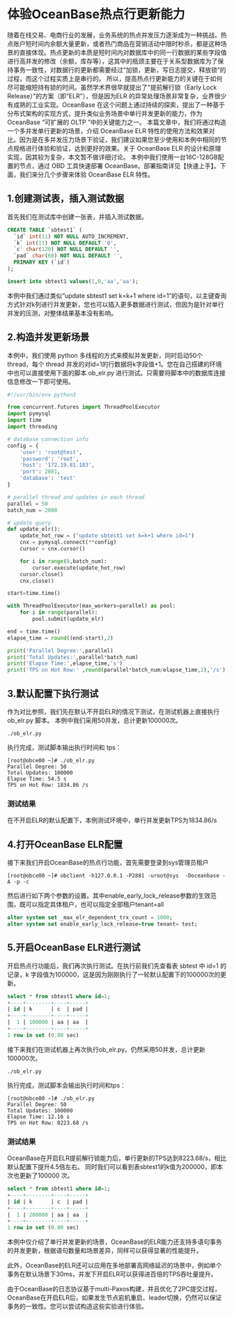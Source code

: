 # 体验OceanBase热点行更新能力

随着在线交易、电商行业的发展，业务系统的热点并发压力逐渐成为一种挑战。热点账户短时间内余额大量更新，或者热门商品在营销活动中限时秒杀，都是这种场景的直接体现。热点更新的本质是短时间内对数据库中的同一行数据的某些字段值进行高并发的修改（余额，库存等），这其中的瓶颈主要在于关系型数据库为了保持事务一致性，对数据行的更新都需要经过“加锁，更新，写日志提交，释放锁”的过程，而这个过程实质上是串行的。
所以，提高热点行更新能力的关键在于如何尽可能缩短持有锁的时间。虽然学术界很早就提出了“提前解行锁（Early Lock Release）”的方案（即“ELR”），但是因为ELR 的异常处理场景非常复杂，业界很少有成熟的工业实现。OceanBase 在这个问题上通过持续的探索，提出了一种基于分布式架构的实现方式，提升类似业务场景中单行并发更新的能力，作为 OceanBase “可扩展的 OLTP ”中的关键能力之一。
本篇文章中，我们将通过构造一个多并发单行更新的场景，介绍 OceanBase ELR 特性的使用方法和效果对比。因为是在多并发压力场景下验证，我们建议如果您至少使用和本例中相同的节点规格进行体验和验证，达到更好的效果。关于 OceanBase ELR 的设计和原理实现，因其较为复杂，本文暂不做详细讨论。
本例中我们使用一台16C-128GB配置的节点，通过 OBD 工具快速部署 OceanBase。部署指南详见【快速上手】。下面，我们来分几个步骤来体验 OceanBase ELR 特性。

## 1.创建测试表，插入测试数据

首先我们在测试库中创建一张表，并插入测试数据。

```sql
CREATE TABLE `sbtest1` (
  `id` int(11) NOT NULL AUTO_INCREMENT,
  `k` int(11) NOT NULL DEFAULT '0',
  `c` char(120) NOT NULL DEFAULT '',
  `pad` char(60) NOT NULL DEFAULT '',
  PRIMARY KEY (`id`)
);

insert into sbtest1 values(1,0,'aa','aa');
```

本例中我们通过类似“update sbtest1 set k=k+1 where id=1”的语句，以主键查询方式针对k列进行并发更新，您也可以插入更多数据进行测试，但因为是针对单行并发的压测，对整体结果基本没有影响。

## 2.构造并发更新场景

本例中，我们使用 python 多线程的方式来模拟并发更新，同时启动50个 thread，每个 thread 并发的对id=1的行数据将k字段值+1。您在自己搭建的环境中也可以直接使用下面的脚本 ob_elr.py 进行测试。只需要将脚本中的数据库连接信息修改一下即可使用。

```python
#!/usr/bin/env python3

from concurrent.futures import ThreadPoolExecutor
import pymysql
import time
import threading

# database connection info
config = {
    'user': 'root@test',
    'password': 'root',
    'host': '172.19.81.183',
    'port': 2881,
    'database': 'test'
}

# parallel thread and updates in each thread
parallel = 50
batch_num = 2000

# update query
def update_elr():
    update_hot_row = ("update sbtest1 set k=k+1 where id=1")
    cnx = pymysql.connect(**config)
    cursor = cnx.cursor()

    for i in range(0,batch_num):
        cursor.execute(update_hot_row)
    cursor.close()
    cnx.close()

start=time.time()

with ThreadPoolExecutor(max_workers=parallel) as pool:
    for i in range(parallel):
        pool.submit(update_elr)

end = time.time()
elapse_time = round((end-start),2)

print('Parallel Degree:',parallel)
print('Total Updates:',parallel*batch_num)
print('Elapse Time:',elapse_time,'s')
print('TPS on Hot Row:' ,round(parallel*batch_num/elapse_time,2),'/s')
```

## 3.默认配置下执行测试

作为对比参照，我们先在默认不开启ELR的情况下测试，在测试机器上直接执行 ob_elr.py 脚本。
本例中我们采用50并发，总计更新100000次。

```shell
./ob_elr.py
```

执行完成，测试脚本输出执行时间和 tps：

```shell
[root@obce00 ~]# ./ob_elr.py
Parallel Degree: 50
Total Updates: 100000
Elapse Time: 54.5 s
TPS on Hot Row: 1834.86 /s
```

### 测试结果

在不开启ELR的默认配置下，本例测试环境中，单行并发更新TPS为1834.86/s

## 4.打开OceanBase ELR配置

接下来我们开启OceanBase的热点行功能，首先需要登录到sys管理员租户

```shell
[root@obce00 ~]# obclient -h127.0.0.1 -P2881 -uroot@sys  -Doceanbase -A -p -c
```

然后进行如下两个参数的设置。其中enable_early_lock_release参数的生效范围，既可以指定具体租户，也可以指定全部租户tenant=all

``` sql
alter system set _max_elr_dependent_trx_count = 1000;
alter system set enable_early_lock_release=true tenant= test;
```

## 5.开启OceanBase ELR进行测试

开启热点行功能后，我们再次执行测试。在执行前我们先查看表 sbtest 中 id=1 的记录，k 字段值为100000，这是因为刚刚执行了一轮默认配置下的100000次的更新。

```sql
select * from sbtest1 where id=1;
+----+--------+----+-----+
| id | k      | c  | pad |
+----+--------+----+-----+
|  1 | 100000 | aa | aa  |
+----+--------+----+-----+
1 row in set (0.00 sec)
```

接下来我们在测试机器上再次执行ob_elr.py。仍然采用50并发，总计更新100000次。

```shell
./ob_elr.py
```

执行完成，测试脚本会输出执行时间和tps：

```shell
[root@obce00 ~]# ./ob_elr.py
Parallel Degree: 50
Total Updates: 100000
Elapse Time: 12.16 s
TPS on Hot Row: 8223.68 /s
```

### 测试结果

OceanBase在开启ELR提前解行锁能力后，单行更新的TPS达到8223.68/s，相比默认配置下提升4.5倍左右。
同时我们可以看到表sbtest1的k值为200000，即本次也更新了100000 次。

```sql
select * from sbtest1 where id=1;
+----+--------+----+-----+
| id | k      | c  | pad |
+----+--------+----+-----+
|  1 | 200000 | aa | aa  |
+----+--------+----+-----+
1 row in set (0.00 sec)
```

本例中仅介绍了单行并发更新的场景，OceanBase的ELR能力还支持多语句事务的并发更新，根据语句数量和场景差异，同样可以获得显著的性能提升。

此外，OceanBase的ELR还可以应用在多地部署高网络延迟的场景中，例如单个事务在默认场景下30ms，并发下开启ELR可以获得进百倍的TPS吞吐量提升。

由于OceanBase的日志协议基于multi-Paxos构建，并且优化了2PC提交过程，OceanBase在开启ELR后，如果发生节点宕机重启、leader切换，仍然可以保证事务的一致性。您可以尝试构造这些实验进行体验。
